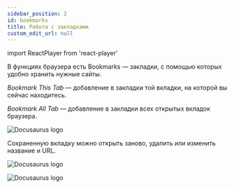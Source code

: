 ```yaml
---
sidebar_position: 2
id: bookmarks
title: Работа с закладками
custom_edit_url: null
---
```

import ReactPlayer from 'react-player'

В функциях браузера есть Bookmarks — закладки, с помощью которых удобно хранить нужные сайты.

_Bookmark This Tab_ — добавление в закладки той вкладки, на которой вы сейчас находитесь.

_Bookmark All Tab_ — добавление в закладки всех открытых вкладок браузера.

![Docusaurus logo](/img/rus/bookmarks/bookmarks-1.png)

Сохраненную вкладку можно открыть заново, удалить или изменить название и URL.

![Docusaurus logo](/img/rus/bookmarks/bookmarks-2.png)

![Docusaurus logo](/img/rus/bookmarks/bookmarks-3.png)
